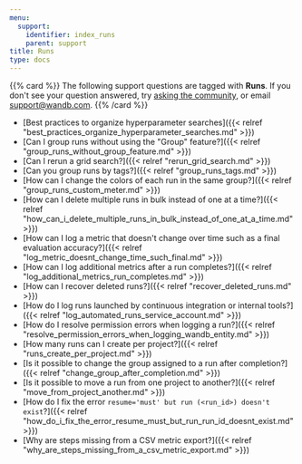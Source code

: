 ```yaml
---
menu:
  support:
    identifier: index_runs
    parent: support
title: Runs
type: docs
---
```


{{% card %}}
The following support questions are tagged with <b>Runs</b>. If you don't see 
your question answered, try [asking the community](https://community.wandb.ai/), 
or email [support@wandb.com](mailto:support@wandb.com).
{{% /card %}}

- [Best practices to organize hyperparameter searches]({{< relref "best_practices_organize_hyperparameter_searches.md" >}})
- [Can I group runs without using the "Group" feature?]({{< relref "group_runs_without_group_feature.md" >}})
- [Can I rerun a grid search?]({{< relref "rerun_grid_search.md" >}})
- [Can you group runs by tags?]({{< relref "group_runs_tags.md" >}})
- [How can I change the colors of each run in the same group?]({{< relref "group_runs_custom_meter.md" >}})
- [How can I delete multiple runs in bulk instead of one at a time?]({{< relref "how_can_i_delete_multiple_runs_in_bulk_instead_of_one_at_a_time.md" >}})
- [How can I log a metric that doesn't change over time such as a final evaluation accuracy?]({{< relref "log_metric_doesnt_change_time_such_final.md" >}})
- [How can I log additional metrics after a run completes?]({{< relref "log_additional_metrics_run_completes.md" >}})
- [How can I recover deleted runs?]({{< relref "recover_deleted_runs.md" >}})
- [How do I log runs launched by continuous integration or internal tools?]({{< relref "log_automated_runs_service_account.md" >}})
- [How do I resolve permission errors when logging a run?]({{< relref "resolve_permission_errors_when_logging_wandb_entity.md" >}})
- [How many runs can I create per project?]({{< relref "runs_create_per_project.md" >}})
- [Is it possible to change the group assigned to a run after completion?]({{< relref "change_group_after_completion.md" >}})
- [Is it possible to move a run from one project to another?]({{< relref "move_from_project_another.md" >}})
- [How do I fix the error `resume='must' but run (<run_id>) doesn't exist`?]({{< relref "how_do_i_fix_the_error_resume_must_but_run_run_id_doesnt_exist.md" >}})
- [Why are steps missing from a CSV metric export?]({{< relref "why_are_steps_missing_from_a_csv_metric_export.md" >}})
